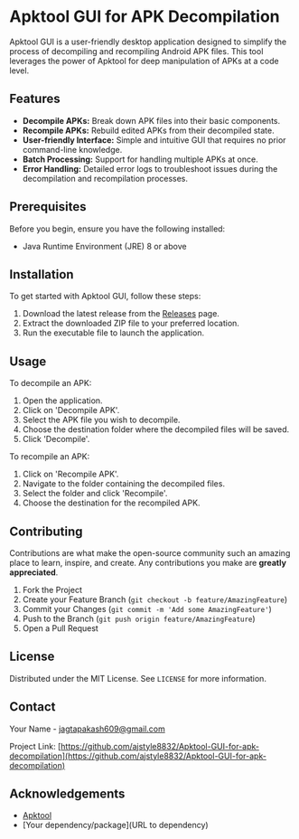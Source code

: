# Apktool GUI for APK Decompilation

Apktool GUI is a user-friendly desktop application designed to simplify the process of decompiling and recompiling Android APK files. This tool leverages the power of Apktool for deep manipulation of APKs at a code level.

## Features

- **Decompile APKs:** Break down APK files into their basic components.
- **Recompile APKs:** Rebuild edited APKs from their decompiled state.
- **User-friendly Interface:** Simple and intuitive GUI that requires no prior command-line knowledge.
- **Batch Processing:** Support for handling multiple APKs at once.
- **Error Handling:** Detailed error logs to troubleshoot issues during the decompilation and recompilation processes.

## Prerequisites

Before you begin, ensure you have the following installed:
- Java Runtime Environment (JRE) 8 or above

## Installation

To get started with Apktool GUI, follow these steps:

1. Download the latest release from the [Releases](https://github.com/yourusername/Apktool-GUI-for-apk-decompilation/releases) page.
2. Extract the downloaded ZIP file to your preferred location.
3. Run the executable file to launch the application.

## Usage

To decompile an APK:

1. Open the application.
2. Click on 'Decompile APK'.
3. Select the APK file you wish to decompile.
4. Choose the destination folder where the decompiled files will be saved.
5. Click 'Decompile'.

To recompile an APK:

1. Click on 'Recompile APK'.
2. Navigate to the folder containing the decompiled files.
3. Select the folder and click 'Recompile'.
4. Choose the destination for the recompiled APK.

## Contributing

Contributions are what make the open-source community such an amazing place to learn, inspire, and create. Any contributions you make are **greatly appreciated**.

1. Fork the Project
2. Create your Feature Branch (`git checkout -b feature/AmazingFeature`)
3. Commit your Changes (`git commit -m 'Add some AmazingFeature'`)
4. Push to the Branch (`git push origin feature/AmazingFeature`)
5. Open a Pull Request

## License

Distributed under the MIT License. See `LICENSE` for more information.

## Contact

Your Name - [jagtapakash609@gmail.com](mailto:jagtapakash609@gmail.com)

Project Link: [https://github.com/ajstyle8832/Apktool-GUI-for-apk-decompilation](https://github.com/ajstyle8832/Apktool-GUI-for-apk-decompilation)

## Acknowledgements

- [Apktool](https://ibotpeaches.github.io/Apktool/)
- [Your dependency/package](URL to dependency)
